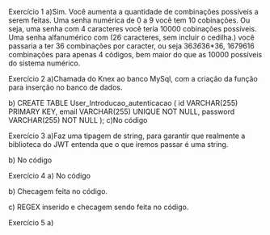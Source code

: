 Exercício 1
a)Sim. Você aumenta a quantidade de combinações possíveis a serem feitas.
Uma senha numérica de 0 a 9 você tem 10 cobinações. 
Ou seja, uma senha com 4 caracteres você teria 10000 cobinações possíveis.
Uma senha alfanumérico com (26 caracteres, sem incluir o cedilha.) você passaria a ter 36 combinações por caracter, ou seja 36*36*36*36, 1679616 combinações para apenas 4 códigos, bem maior do que as 
10000 possíveis do sistema numérico.

Exercício 2
a)Chamada do Knex ao banco MySql, com a criação da função para inserção no banco de dados.

b)
CREATE TABLE User_Introducao_autenticacao (
	id VARCHAR(255) PRIMARY KEY,
    email VARCHAR(255) UNIQUE NOT NULL,
    password VARCHAR(255) NOT NULL
);
c)No código

Exercício 3
a)Faz uma tipagem de string, para garantir que realmente a biblioteca do JWT entenda que o que iremos passar é uma string.

b) No código

Exercício 4
a) No código

b) Checagem feita no código.

c) REGEX inserido e checagem sendo feita no código.

Exercício 5
a)

